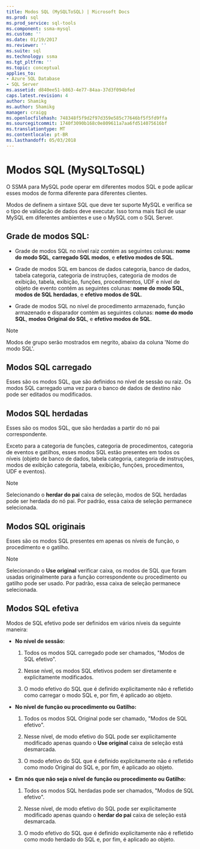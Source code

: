 ```yaml
---
title: Modos SQL (MySQLToSQL) | Microsoft Docs
ms.prod: sql
ms.prod_service: sql-tools
ms.component: ssma-mysql
ms.custom: ''
ms.date: 01/19/2017
ms.reviewer: ''
ms.suite: sql
ms.technology: ssma
ms.tgt_pltfrm: ''
ms.topic: conceptual
applies_to:
- Azure SQL Database
- SQL Server
ms.assetid: d840ee51-b863-4e77-84aa-37d3f094bfed
caps.latest.revision: 4
author: Shamikg
ms.author: Shamikg
manager: craigg
ms.openlocfilehash: 748348f5f9d2f97d359e585c77646bf5f5fd9ffa
ms.sourcegitcommit: 1740f3090b168c0e809611a7aa6fd514075616bf
ms.translationtype: MT
ms.contentlocale: pt-BR
ms.lasthandoff: 05/03/2018
---
```

# <a name="sql-modes-mysqltosql"></a>Modos SQL (MySQLToSQL)
O SSMA para MySQL pode operar em diferentes modos SQL e pode aplicar esses modos de forma diferente para diferentes clientes.  
  
Modos de definem a sintaxe SQL que deve ter suporte MySQL e verifica se o tipo de validação de dados deve executar. Isso torna mais fácil de usar MySQL em diferentes ambientes e use o MySQL com o SQL Server.  
  
## <a name="sql-modes-grid"></a>Grade de modos SQL:  
  
-   Grade de modos SQL no nível raiz contém as seguintes colunas: **nome do modo SQL**, **carregado SQL modos**, e **efetivo modos de SQL**.  
  
-   Grade de modos SQL em bancos de dados categoria, banco de dados, tabela categoria, categoria de instruções, categoria de modos de exibição, tabela, exibição, funções, procedimentos, UDF e nível de objeto de evento contém as seguintes colunas: **nome do modo SQL**, **modos de SQL herdadas**, e **efetivo modos de SQL**.  
  
-   Grade de modos SQL no nível de procedimento armazenado, função armazenado e disparador contém as seguintes colunas: **nome do modo SQL**, **modos Original do SQL**, e **efetivo modos de SQL**.  
  
> [!NOTE]  
> Modos de grupo serão mostrados em negrito, abaixo da coluna 'Nome do modo SQL'.  
  
## <a name="loaded-sql-modes"></a>Modos SQL carregado  
Esses são os modos SQL, que são definidos no nível de sessão ou raiz. Os modos SQL carregado uma vez para o banco de dados de destino não pode ser editados ou modificados.  
  
## <a name="inherited-sql-modes"></a>Modos SQL herdadas  
Esses são os modos SQL, que são herdadas a partir do nó pai correspondente.  
  
Exceto para a categoria de funções, categoria de procedimentos, categoria de eventos e gatilhos, esses modos SQL estão presentes em todos os níveis (objeto de banco de dados, tabela categoria, categoria de instruções, modos de exibição categoria, tabela, exibição, funções, procedimentos, UDF e eventos).  
  
> [!NOTE]  
> Selecionando o **herdar do pai** caixa de seleção, modos de SQL herdadas pode ser herdada do nó pai. Por padrão, essa caixa de seleção permanece selecionada.  
  
## <a name="original-sql-modes"></a>Modos SQL originais  
Esses são os modos SQL presentes em apenas os níveis de função, o procedimento e o gatilho.  
  
> [!NOTE]  
> Selecionando o **Use original** verificar caixa, os modos de SQL que foram usadas originalmente para a função correspondente ou procedimento ou gatilho pode ser usado. Por padrão, essa caixa de seleção permanece selecionada.  
  
## <a name="effective-sql-modes"></a>Modos SQL efetiva  
Modos de SQL efetivo pode ser definidos em vários níveis da seguinte maneira:  
  
-   **No nível de sessão:**  
  
    1.  Todos os modos SQL carregado pode ser chamados, "Modos de SQL efetivo".  
  
    2.  Nesse nível, os modos SQL efetivos podem ser diretamente e explicitamente modificados.  
  
    3.  O modo efetivo do SQL que é definido explicitamente não é refletido como carregar o modo SQL e, por fim, é aplicado ao objeto.  
  
-   **No nível de função ou procedimento ou Gatilho:**  
  
    1.  Todos os modos SQL Original pode ser chamado, "Modos de SQL efetivo".  
  
    2.  Nesse nível, de modo efetivo do SQL pode ser explicitamente modificado apenas quando o **Use original** caixa de seleção está desmarcada.  
  
    3.  O modo efetivo do SQL que é definido explicitamente não é refletido como modo Original do SQL e, por fim, é aplicado ao objeto.  
  
-   **Em nós que não seja o nível de função ou procedimento ou Gatilho:**  
  
    1.  Todos os modos SQL herdadas pode ser chamados, "Modos de SQL efetivo".  
  
    2.  Nesse nível, de modo efetivo do SQL pode ser explicitamente modificado apenas quando o **herdar do pai** caixa de seleção está desmarcada.  
  
    3.  O modo efetivo do SQL que é definido explicitamente não é refletido como modo herdado do SQL e, por fim, é aplicado ao objeto.  
  
